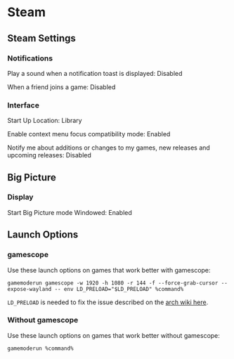 # Steam

## Steam Settings

### Notifications

Play a sound when a notification toast is displayed: Disabled

When a friend joins a game: Disabled

### Interface

Start Up Location: Library

Enable context menu focus compatibility mode: Enabled

Notify me about additions or changes to my games, new releases and upcoming releases: Disabled

## Big Picture

### Display

Start Big Picture mode Windowed: Enabled

## Launch Options

### gamescope

Use these launch options on games that work better with gamescope:

```text
gamemoderun gamescope -w 1920 -h 1080 -r 144 -f --force-grab-cursor --expose-wayland -- env LD_PRELOAD="$LD_PRELOAD" %command%
```

`LD_PRELOAD` is needed to fix the issue described on the [arch wiki here](<https://wiki.archlinux.org/title/Gamescope#Launching_gamescope_from_Steam,_stuttering_after*~24*minutes*(Gamescope_Lag_Bomb)>).

### Without gamescope

Use these launch options on games that work better without gamescope:

```text
gamemoderun %command%
```
